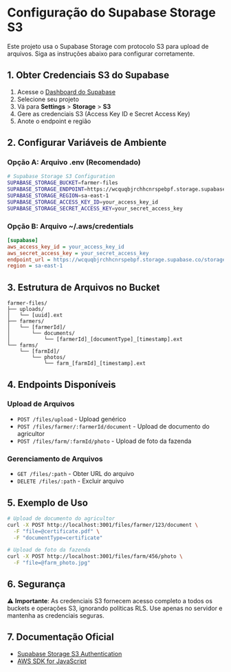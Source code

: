 # Configuração do Supabase Storage S3

Este projeto usa o Supabase Storage com protocolo S3 para upload de arquivos. Siga as instruções abaixo para configurar corretamente.

## 1. Obter Credenciais S3 do Supabase

1. Acesse o [Dashboard do Supabase](https://supabase.com/dashboard)
2. Selecione seu projeto
3. Vá para **Settings** > **Storage** > **S3**
4. Gere as credenciais S3 (Access Key ID e Secret Access Key)
5. Anote o endpoint e região

## 2. Configurar Variáveis de Ambiente

### Opção A: Arquivo .env (Recomendado)
```bash
# Supabase Storage S3 Configuration
SUPABASE_STORAGE_BUCKET=farmer-files
SUPABASE_STORAGE_ENDPOINT=https://wcquqbjrchhcnrspebpf.storage.supabase.co/storage/v1/s3
SUPABASE_STORAGE_REGION=sa-east-1
SUPABASE_STORAGE_ACCESS_KEY_ID=your_access_key_id
SUPABASE_STORAGE_SECRET_ACCESS_KEY=your_secret_access_key
```

### Opção B: Arquivo ~/.aws/credentials
```ini
[supabase]
aws_access_key_id = your_access_key_id
aws_secret_access_key = your_secret_access_key
endpoint_url = https://wcquqbjrchhcnrspebpf.storage.supabase.co/storage/v1/s3
region = sa-east-1
```

## 3. Estrutura de Arquivos no Bucket

```
farmer-files/
├── uploads/
│   └── [uuid].ext
├── farmers/
│   └── [farmerId]/
│       └── documents/
│           └── [farmerId]_[documentType]_[timestamp].ext
└── farms/
    └── [farmId]/
        └── photos/
            └── farm_[farmId]_[timestamp].ext
```

## 4. Endpoints Disponíveis

### Upload de Arquivos
- `POST /files/upload` - Upload genérico
- `POST /files/farmer/:farmerId/document` - Upload de documento do agricultor
- `POST /files/farm/:farmId/photo` - Upload de foto da fazenda

### Gerenciamento de Arquivos
- `GET /files/:path` - Obter URL do arquivo
- `DELETE /files/:path` - Excluir arquivo

## 5. Exemplo de Uso

```bash
# Upload de documento do agricultor
curl -X POST http://localhost:3001/files/farmer/123/document \
  -F "file=@certificate.pdf" \
  -F "documentType=certificate"

# Upload de foto da fazenda
curl -X POST http://localhost:3001/files/farm/456/photo \
  -F "file=@farm_photo.jpg"
```

## 6. Segurança

⚠️ **Importante**: As credenciais S3 fornecem acesso completo a todos os buckets e operações S3, ignorando políticas RLS. Use apenas no servidor e mantenha as credenciais seguras.

## 7. Documentação Oficial

- [Supabase Storage S3 Authentication](https://supabase.com/docs/guides/storage/s3/authentication)
- [AWS SDK for JavaScript](https://docs.aws.amazon.com/sdk-for-javascript/)
